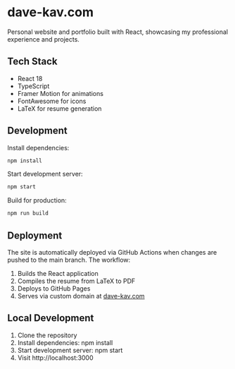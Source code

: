# dave-kav.com

Personal website and portfolio built with React, showcasing my professional experience and projects.

## Tech Stack

- React 18
- TypeScript
- Framer Motion for animations
- FontAwesome for icons
- LaTeX for resume generation

## Development

Install dependencies:

```bash
npm install
```

Start development server:

```bash
npm start
```

Build for production:

```bash
npm run build
```

## Deployment

The site is automatically deployed via GitHub Actions when changes are pushed to the main branch. The workflow:

1. Builds the React application
2. Compiles the resume from LaTeX to PDF
3. Deploys to GitHub Pages
4. Serves via custom domain at [dave-kav.com](https://www.dave-kav.com)

## Local Development

1. Clone the repository
2. Install dependencies: npm install
3. Start development server: npm start
4. Visit http://localhost:3000
